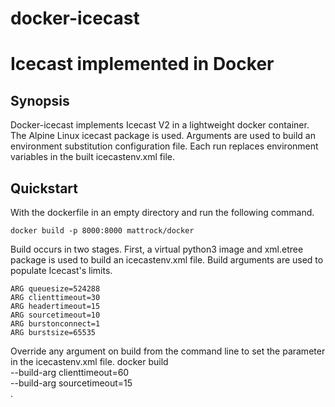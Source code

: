 # docker-icecast
Icecast implemented in Docker
=============================

Synopsis
--------

Docker-icecast implements Icecast V2 in a lightweight docker container. The Alpine Linux icecast package is used. Arguments are used to build an environment substitution configuration file. Each run replaces environment variables in the built icecastenv.xml file.

Quickstart
----------
With the dockerfile in an empty directory and run the following command.

    docker build -p 8000:8000 mattrock/docker

Build occurs in two stages. First, a virtual python3 image and xml.etree package is used to build an icecastenv.xml file. Build arguments are used to populate Icecast's limits.

    ARG queuesize=524288
    ARG clienttimeout=30
    ARG headertimeout=15
    ARG sourcetimeout=10
    ARG burstonconnect=1
    ARG burstsize=65535

Override any argument on build from the command line to set the parameter in the icecastenv.xml file.
    docker build \
    --build-arg clienttimeout=60 \
    --build-arg sourcetimeout=15 \
    .